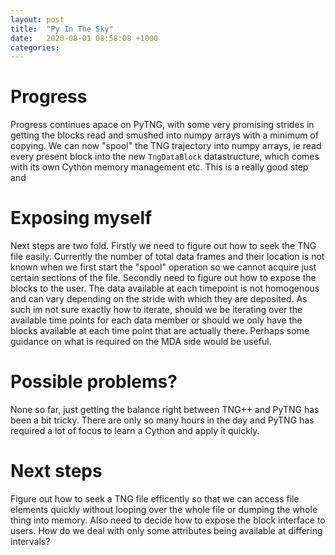 ```yaml
---
layout: post
title:  "Py In The Sky"
date:   2020-08-01 08:58:08 +1000
categories: 
---
```


# Progress

Progress continues apace on PyTNG, with some very promising strides in getting
the blocks read and smushed into numpy arrays with a minimum of copying.
We can now "spool" the TNG trajectory into numpy arrays, ie read every present
block into the new `TngDataBlock` datastructure, which comes with its own
Cython memory management etc. This is a really good step and 


# Exposing myself 

Next steps are two fold. Firstly we need to figure out how to seek the TNG file
easily. Currently the number of total data frames and their location is not known when we first
start the "spool" operation so we cannot acquire just certain sections of the
file. Secondly need to figure out how to expose the blocks to the user. The
data available at each timepoint is not homogenous and can vary depending on
the stride with which they are deposited. As such im not sure exactly how to
iterate, should we be iterating over the available time points for each data
member or should we only have the blocks available at each time point that are
actually there. Perhaps some guidance on what is required on the MDA side would
be useful.


# Possible problems?

None so far, just getting the balance right between TNG++ and PyTNG has been a
bit tricky. There are only so many hours in the day and PyTNG has required a
lot of focus to learn a Cython and apply it quickly.

# Next steps

Figure out how to seek a TNG file efficently so that we can access file
elements quickly without looping over the whole file or dumping the whole
thing into memory. Also need to decide how to expose the block interface to
users. How do we deal with only some attributes being available at differing intervals?
